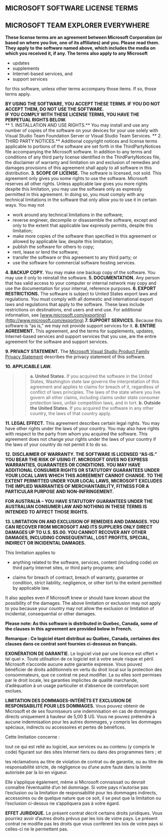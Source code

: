 

## MICROSOFT SOFTWARE LICENSE TERMS
## MICROSOFT TEAM EXPLORER EVERYWHERE

**These license terms are an agreement between Microsoft Corporation (or based on where you live, one of its affiliates) and you. Please read them. They apply to the software named above, which includes the media on which you received it, if any. The terms also apply to any Microsoft**

  * updates
  * supplements
  * Internet-based services, and
  * support services

for this software, unless other terms accompany those items. If so, those terms apply.  

**BY USING THE SOFTWARE, YOU ACCEPT THESE TERMS. IF YOU DO NOT ACCEPT THEM, DO NOT USE THE SOFTWARE.**  
**IF YOU COMPLY WITH THESE LICENSE TERMS, YOU HAVE THE PERPETUAL RIGHTS BELOW.**  
** 1. INSTALLATION AND USE RIGHTS.** You may install and use any number of copies of the software on your devices for your use solely with Visual Studio Team Foundation Server or Visual Studio Team Services.
** 2. THIRD PARTY NOTICES.** Additional copyright notices and license terms applicable to portions of the software are set forth in the ThirdPartyNotices file accompanying the Microsoft software.  In addition to any terms and conditions of any third party license identified in the ThirdPartyNotices file, the disclaimer of warranty and limitation on and exclusion of remedies and damages provisions of this agreement shall apply to all software in this distribution. 
**3. SCOPE OF LICENSE.** The software is licensed, not sold. This agreement only gives you some rights to use the software. Microsoft reserves all other rights. Unless applicable law gives you more rights despite this limitation, you may use the software only as expressly permitted in this agreement. In doing so, you must comply with any technical limitations in the software that only allow you to use it in certain ways. You may not

  * work around any technical limitations in the software;  
  * reverse engineer, decompile or disassemble the software, except and only to the extent that applicable law expressly permits, despite this limitation;  
  * make more copies of the software than specified in this agreement or allowed by applicable law, despite this limitation;
  * publish the software for others to copy;  
  * rent, lease or lend the software;
  * transfer the software or this agreement to any third party; or  
  * use the software for commercial software hosting services.

**4. BACKUP COPY.** You may make one backup copy of the software. You may use it only to reinstall the software.
**5. DOCUMENTATION.** Any person that has valid access to your computer or internal network may copy and use the documentation for your internal, reference purposes.
**6. EXPORT RESTRICTIONS.** The software is subject to United States export laws and regulations. You must comply with all domestic and international export laws and regulations that apply to the software. These laws include restrictions on destinations, end users and end use. For additional information, see [www.microsoft.com/exporting](http://www.microsoft.com/exporting)
**7. SUPPORT SERVICES.** Because this software is “as is,” we may not provide support services for it.
**8. ENTIRE AGREEMENT.** This agreement, and the terms for supplements, updates, Internet-based services and support services that you use, are the entire agreement for the software and support services.
    
**9. PRIVACY STATEMENT.** The <a href="http://go.microsoft.com/fwlink/?LinkId=528096&clcid=0x409">Microsoft Visual Studio Product Family Privacy Statement</a> describes the privacy statement of this software.

**10. APPLICABLE LAW.**

>> **a. United States.** If you acquired the software in the United States, Washington state law governs the interpretation of this agreement and applies to claims for breach of it, regardless of conflict of laws principles. The laws of the state where you live govern all other claims, including claims under state consumer protection laws, unfair competition laws, and in tort.
>> **b. Outside the United States.** If you acquired the software in any other country, the laws of that country apply.

**11. LEGAL EFFECT.** This agreement describes certain legal rights. You may have other rights under the laws of your country. You may also have rights with respect to the party from whom you acquired the software. This agreement does not change your rights under the laws of your country if the laws of your country do not permit it to do so.

**12. DISCLAIMER OF WARRANTY. THE SOFTWARE IS LICENSED “AS-IS.” YOU BEAR THE RISK OF USING IT. MICROSOFT GIVES NO EXPRESS WARRANTIES, GUARANTEES OR CONDITIONS. YOU MAY HAVE ADDITIONAL CONSUMER RIGHTS OR STATUTORY GUARANTEES UNDER YOUR LOCAL LAWS WHICH THIS AGREEMENT CANNOT CHANGE. TO THE EXTENT PERMITTED UNDER YOUR LOCAL LAWS, MICROSOFT EXCLUDES THE IMPLIED WARRANTIES OF MERCHANTABILITY, FITNESS FOR A PARTICULAR PURPOSE AND NON-INFRINGEMENT.**

**FOR AUSTRALIA – YOU HAVE STATUTORY GUARANTEES UNDER THE AUSTRALIAN CONSUMER LAW AND NOTHING IN THESE TERMS IS INTENDED TO AFFECT THOSE RIGHTS.**

**13. LIMITATION ON AND EXCLUSION OF REMEDIES AND DAMAGES. YOU CAN RECOVER FROM MICROSOFT AND ITS SUPPLIERS ONLY DIRECT DAMAGES UP TO U.S. $5.00. YOU CANNOT RECOVER ANY OTHER DAMAGES, INCLUDING CONSEQUENTIAL, LOST PROFITS, SPECIAL, INDIRECT OR INCIDENTAL DAMAGES.**

This limitation applies to


  * anything related to the software, services, content (including code) on third party Internet sites, or third party programs; and</li>

  * claims for breach of contract, breach of warranty, guarantee or condition, strict liability, negligence, or other tort to the extent permitted by applicable law.</li>


It also applies even if Microsoft knew or should have known about the possibility of the damages. The above limitation or exclusion may not apply to you because your country may not allow the exclusion or limitation of incidental, consequential or other damages.


**Please note: As this software is distributed in Quebec, Canada, some of the clauses in this agreement are provided below in French.**

**Remarque : Ce logiciel étant distribué au Québec, Canada, certaines des clauses dans ce contrat sont fournies ci-dessous en français.**

**EXONÉRATION DE GARANTIE.** Le logiciel visé par une licence est offert « tel quel ». Toute utilisation de ce logiciel est à votre seule risque et péril. Microsoft n’accorde aucune autre garantie expresse. Vous pouvez bénéficier de droits additionnels en vertu du droit local sur la protection des consommateurs, que ce contrat ne peut modifier. La ou elles sont permises par le droit locale, les garanties implicites de qualité marchande, d’adéquation à un usage particulier et d’absence de contrefaçon sont exclues.

**LIMITATION DES DOMMAGES-INTÉRÊTS ET EXCLUSION DE RESPONSABILITÉ POUR LES DOMMAGES.** Vous pouvez obtenir de Microsoft et de ses fournisseurs une indemnisation en cas de dommages directs uniquement à hauteur de 5,00 $ US. Vous ne pouvez prétendre à aucune indemnisation pour les autres dommages, y compris les dommages spéciaux, indirects ou accessoires et pertes de bénéfices.

Cette limitation concerne :

tout ce qui est relié au logiciel, aux services ou au contenu (y compris le code) figurant sur des sites Internet tiers ou dans des programmes tiers ; et

les réclamations au titre de violation de contrat ou de garantie, ou au titre de responsabilité stricte, de négligence ou d’une autre faute dans la limite autorisée par la loi en vigueur.

Elle s’applique également, même si Microsoft connaissait ou devrait connaître l’éventualité d’un tel dommage. Si votre pays n’autorise pas l’exclusion ou la limitation de responsabilité pour les dommages indirects, accessoires ou de quelque nature que ce soit, il se peut que la limitation ou l’exclusion ci-dessus ne s’appliquera pas à votre égard.

**EFFET JURIDIQUE.** Le présent contrat décrit certains droits juridiques. Vous pourriez avoir d’autres droits prévus par les lois de votre pays. Le présent contrat ne modifie pas les droits que vous confèrent les lois de votre pays si celles-ci ne le permettent pas.

